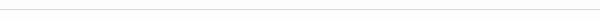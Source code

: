
<img src="https://i.ibb.co/CvDHmRq/17906380.webp" align="center" width="200%" style="transform: rotate(90deg)" >

# Work

> Each Section will be in its own folder, and if there is any extra work , that will also be in another sub folder. File with `panty`

